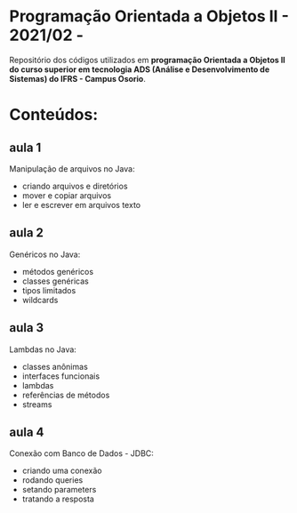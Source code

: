 # Programação Orientada a Objetos II - 2021/02 - 
Repositório dos códigos utilizados em **programação Orientada a Objetos II do curso superior em tecnologia ADS (Análise e Desenvolvimento de Sistemas) do IFRS - Campus Osorio**.
# Conteúdos:
## aula 1
Manipulação de arquivos no Java: 
* criando arquivos e diretórios
* mover e copiar arquivos
* ler e escrever em arquivos texto

## aula 2
Genéricos no Java:
* métodos genéricos
* classes genéricas
* tipos limitados
* wildcards

## aula 3
Lambdas no Java:
* classes anônimas
* interfaces funcionais
* lambdas
* referências de métodos
* streams

## aula 4
Conexão com Banco de Dados - JDBC:
* criando uma conexão
* rodando queries
* setando parameters
* tratando a resposta